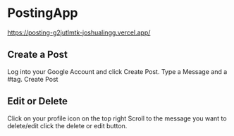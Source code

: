 
# PostingApp

https://posting-g2jutlmtk-joshualingg.vercel.app/

## Create a Post
Log into your Google Account and click Create Post.
Type a Message and a #tag.
Create Post

## Edit or Delete
Click on your profile icon on the top right
Scroll to the message you want to delete/edit
click the delete or edit button.

